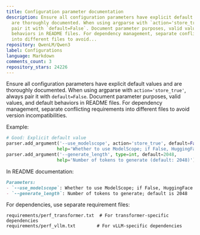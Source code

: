 ```yaml
---
title: Configuration parameter documentation
description: Ensure all configuration parameters have explicit default values and
  are thoroughly documented. When using argparse with `action='store_true'`, always
  pair it with `default=False`. Document parameter purposes, valid values, and default
  behaviors in README files. For dependency management, separate conflicting requirements
  into different files to avoid...
repository: QwenLM/Qwen3
label: Configurations
language: Markdown
comments_count: 3
repository_stars: 24226
---
```


Ensure all configuration parameters have explicit default values and are thoroughly documented. When using argparse with `action='store_true'`, always pair it with `default=False`. Document parameter purposes, valid values, and default behaviors in README files. For dependency management, separate conflicting requirements into different files to avoid version incompatibilities.

Example:
```python
# Good: Explicit default value
parser.add_argument('--use_modelscope', action='store_true', default=False, 
                   help='Whether to use ModelScope; if False, HuggingFace is used')
parser.add_argument('--generate_length', type=int, default=2048,
                   help='Number of tokens to generate (default: 2048)')
```

In README documentation:
```markdown
Parameters:
- `--use_modelscope`: Whether to use ModelScope; if False, HuggingFace is used; default is False
- `--generate_length`: Number of tokens to generate; default is 2048
```

For dependencies, use separate requirement files:
```
requirements/perf_transformer.txt  # For transformer-specific dependencies
requirements/perf_vllm.txt        # For vLLM-specific dependencies
```